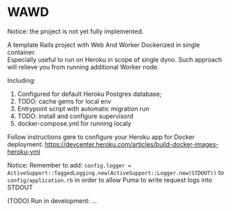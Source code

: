 # WAWD

Notice: the project is not yet fully implemented.

A template Rails project with Web And Worker Dockerized in single container.  
Especially useful to run on Heroku in scope of single dyno. Such approach will relieve you from running additional Worker node. 

Including:
1. Configured for default Heroku Postgres database;
2. TODO: cache gems for local env
3. Entrypoint script with automatic migration run
4. TODO: install and configure supervisord
5. docker-compose.yml for running localy

Follow instructions gere to configure your Heroku app for Docker deployment:
https://devcenter.heroku.com/articles/build-docker-images-heroku-yml

Notice:
Remember to add:
`config.logger = ActiveSupport::TaggedLogging.new(ActiveSupport::Logger.new(STDOUT))`
to `config/application.rb` in order to allow Puma to write request logs into STDOUT

(TODO) Run in development:
...
